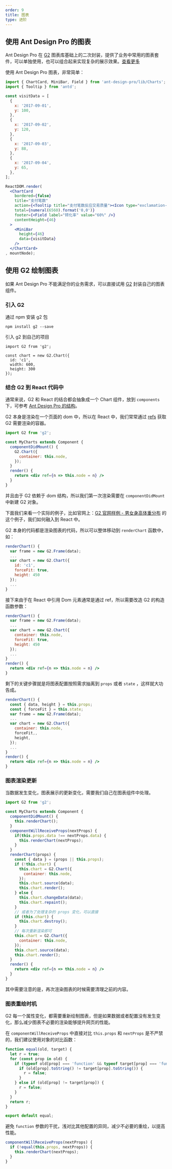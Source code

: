 ```yaml
---
order: 9
title: 图表
type: 进阶
---
```


## 使用 Ant Design Pro 的图表

Ant Design Pro 在 [G2](https://antv.alipay.com/g2/doc/index.html) 图表库基础上的二次封装，提供了业务中常用的图表套件，可以单独使用，也可以组合起来实现复杂的展示效果。[查看更多](https://github.com/ant-design/test2/tree/master/src/components/Charts)

使用 Ant Design Pro 图表，非常简单：

```jsx
import { ChartCard, MiniBar, Field } from 'ant-design-pro/lib/Charts';
import { Tooltip } from 'antd';

const visitData = [
  {
    x: '2017-09-01',
    y: 100,
  },
  {
    x: '2017-09-02',
    y: 120,
  },
  {
    x: '2017-09-03',
    y: 88,
  },
  {
    x: '2017-09-04',
    y: 65,
  },
];

ReactDOM.render(
  <ChartCard
    bordered={false}
    title="支付笔数"
    action={<Tooltip title="支付笔数反应交易质量"><Icon type="exclamation-circle-o" /></Tooltip>}
    total={numeral(6560).format('0,0')}
    footer={<Field label="转化率" value="60%" />}
    contentHeight={46}
  >
    <MiniBar
      height={46}
      data={visitData}
    />
  </ChartCard>
, mountNode);
```

## 使用 G2 绘制图表

如果 Ant Design Pro 不能满足你的业务需求，可以直接试用 [G2](https://antv.alipay.com/g2/doc/index.html) 封装自己的图表组件。

### 引入 G2

通过 npm 安装 g2 包
```
npm install g2 --save
```

引入 g2 到自己的项目
```
import G2 from 'g2';

const chart = new G2.Chart({
  id: 'c1',
  width: 600,
  height: 300
});
```

### 结合 G2 到 React 代码中

通常来说，G2 和 React 的结合都会抽象成一个 Chart 组件，放到 `components` 下，可参考 [Ant Design Pro 的结构](https://github.com/ant-design/test2/tree/master/src/components/Charts)。

G2 本身是渲染在一个页面的 dom 中，所以在 React 中，我们常常通过 [refs](https://facebook.github.io/react/docs/refs-and-the-dom.html) 获取 G2 需要渲染的容器。

```jsx
import G2 from 'g2';

const MyCharts extends Component {
  componentDidMount() {
    G2.Chart({
      container: this.node,
    });
  }
  render() {
    return <div ref={n => this.node = n} />
  }
}
```

并且由于 G2 依赖于 dom 结构，所以我们第一次渲染需要在 `componentDidMount` 中新建 G2 对象。

下面我们来看一个实际的例子，比如官网上：[G2 官网样例 - 男女身高体重分布](https://antv.alipay.com/g2/demo/01-point/scatter-a.html) 的这个例子，我们如何融入到 React 中。

G2 本身的代码都是渲染图表的代码，所以可以整体移动到 `renderChart` 函数中，如：

```jsx
renderChart() {
  var frame = new G2.Frame(data);
  ...
  var chart = new G2.Chart({
    id: 'c1',
    forceFit: true,
    height: 450
  });
  ...
}
```

接下来由于在 React 中引用 Dom 元素通常是通过 ref，所以需要改造 G2 的构造函数参数：

```jsx
renderChart() {
  var frame = new G2.Frame(data);
  ...
  var chart = new G2.Chart({
    container: this.node,
    forceFit: true,
    height: 450
  });
  ...
}
render() {
  return <div ref={n => this.node = n} />
}
```

剩下的关键步骤就是将图表配置按照需求抽离到 `props` 或者 `state` ，这样就大功告成。

```jsx
renderChart() {
  const { data, height } = this.props;
  const { forceFit } = this.state;
  var frame = new G2.Frame(data);
  ...
  var chart = new G2.Chart({
    container: this.node,
    forceFit,,
    height,
  });
  ...
}
render() {
  return <div ref={n => this.node = n} />
}
```

### 图表渲染更新

当数据发生变化，图表展示的更新变化，需要我们自己在图表组件中处理。

```jsx
import G2 from 'g2';

const MyCharts extends Component {
  componentDidMount() {
    this.renderChart();
  }
  componentWillReceiveProps(nextProps) {
    if(this.props.data !== nextProps.data) {
      this.renderChart(nextProps);
    }
  }
  renderChart(props) {
    const { data } = (props || this.props);
    if (!this.chart) {
      this.chart = G2.Chart({
        container: this.node,
      });
      this.chart.source(data);
      this.chart.render();
    } else {
      this.chart.changeData(data);
      this.chart.repaint();
    }
    // 或者为了处理复杂的 props 变化，可以直接
    if (this.chart) {
      this.chart.destroy();
    }
    // 每次重新渲染即可
    this.chart = G2.Chart({
      container: this.node,
    });
    this.chart.source(data);
    this.chart.render();
  }
  render() {
    return <div ref={n => this.node = n} />
  }
}
```

其中需要注意的是，再次渲染图表的时候需要清理之前的内容。

### 图表重绘时机

G2 每一个属性变化，都需要重新绘制图表，但是如果数据或者配置没有发生变化，那么减少图表不必要的渲染能够提升网页的性能。

在 `componentWillReceiveProps` 中直接对比 `this.props` 和 `nextProps` 是不严禁的，我们建议使用对象的对比函数：

```js
function equal(old, target) {
  let r = true;
  for (const prop in old) {
    if (typeof old[prop] === 'function' && typeof target[prop] === 'function') {
      if (old[prop].toString() != target[prop].toString()) {
        r = false;
      }
    } else if (old[prop] != target[prop]) {
      r = false;
    }
  }
  return r;
}

export default equal;
```

避免 `function` 参数的干扰，浅对比其他配置的异同，减少不必要的重绘，以提高性能。

```jsx
componentWillReceiveProps(nextProps) {
  if (!equal(this.props, nextProps)) {
    this.renderChart(nextProps);
  }
}
```
